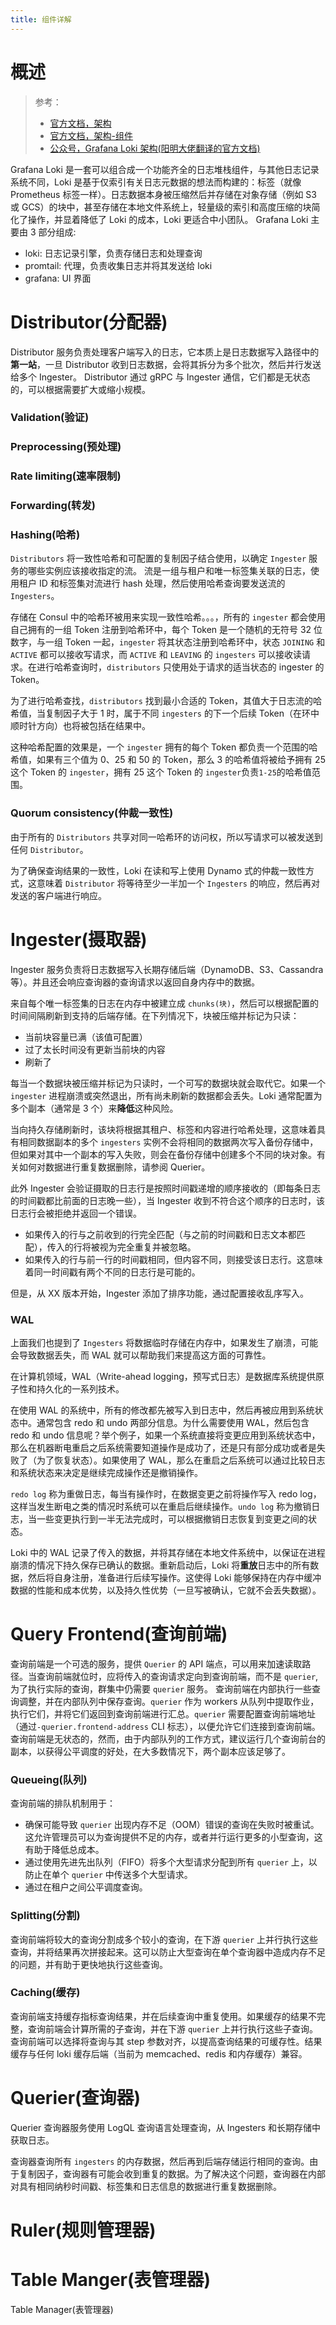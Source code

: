 ```yaml
---
title: 组件详解
---
```


# 概述

> 参考：
> 
> - [官方文档，架构](https://grafana.com/docs/loki/latest/architecture/)
> - [官方文档，架构-组件](https://grafana.com/docs/loki/v2.6.x/fundamentals/architecture/components/)
> - [公众号，Grafana Loki 架构(阳明大佬翻译的官方文档)](https://mp.weixin.qq.com/s/dnG4Yye0cP5XtxY0VWiEDg)

Grafana Loki 是一套可以组合成一个功能齐全的日志堆栈组件，与其他日志记录系统不同，Loki 是基于仅索引有关日志元数据的想法而构建的：标签（就像 Prometheus 标签一样）。日志数据本身被压缩然后并存储在对象存储（例如 S3 或 GCS）的块中，甚至存储在本地文件系统上，轻量级的索引和高度压缩的块简化了操作，并显着降低了 Loki 的成本，Loki 更适合中小团队。
Grafana Loki 主要由 3 部分组成:

- loki: 日志记录引擎，负责存储日志和处理查询
- promtail: 代理，负责收集日志并将其发送给 loki
- grafana: UI 界面

# Distributor(分配器)

Distributor 服务负责处理客户端写入的日志，它本质上是日志数据写入路径中的**第一站**，一旦 Distributor 收到日志数据，会将其拆分为多个批次，然后并行发送给多个 Ingester。
Distributor 通过 gRPC 与 Ingester 通信，它们都是无状态的，可以根据需要扩大或缩小规模。

### Validation(验证)

### Preprocessing(预处理)

### Rate limiting(速率限制)

### Forwarding(转发)

### Hashing(哈希)

`Distributors` 将一致性哈希和可配置的复制因子结合使用，以确定 `Ingester` 服务的哪些实例应该接收指定的流。
流是一组与租户和唯一标签集关联的日志，使用租户 ID 和标签集对流进行 hash 处理，然后使用哈希查询要发送流的 `Ingesters`。

存储在 Consul 中的哈希环被用来实现一致性哈希。。。，所有的 `ingester` 都会使用自己拥有的一组 Token 注册到哈希环中，每个 Token 是一个随机的无符号 32 位数字，与一组 Token 一起，`ingester` 将其状态注册到哈希环中，状态 `JOINING` 和 `ACTIVE` 都可以接收写请求，而 `ACTIVE` 和 `LEAVING` 的 `ingesters` 可以接收读请求。在进行哈希查询时，`distributors` 只使用处于请求的适当状态的 ingester 的 Token。

为了进行哈希查找，`distributors` 找到最小合适的 Token，其值大于日志流的哈希值，当复制因子大于 1 时，属于不同 `ingesters` 的下一个后续 Token（在环中顺时针方向）也将被包括在结果中。

这种哈希配置的效果是，一个 `ingester` 拥有的每个 Token 都负责一个范围的哈希值，如果有三个值为 0、25 和 50 的 Token，那么 3 的哈希值将被给予拥有 25 这个 Token 的 `ingester`，拥有 25 这个 Token 的 `ingester`负责`1-25`的哈希值范围。

### Quorum consistency(仲裁一致性)

由于所有的 `Distributors` 共享对同一哈希环的访问权，所以写请求可以被发送到任何 `Distributor`。

为了确保查询结果的一致性，Loki 在读和写上使用 Dynamo 式的仲裁一致性方式，这意味着 `Distributor` 将等待至少一半加一个 `Ingesters` 的响应，然后再对发送的客户端进行响应。

# Ingester(摄取器)

Ingester 服务负责将日志数据写入长期存储后端（DynamoDB、S3、Cassandra 等）。并且还会响应查询器的查询请求以返回自身内存中的数据。

来自每个唯一标签集的日志在内存中被建立成 `chunks(块)`，然后可以根据配置的时间间隔刷新到支持的后端存储。在下列情况下，块被压缩并标记为只读：

- 当前块容量已满（该值可配置）
- 过了太长时间没有更新当前块的内容
- 刷新了

每当一个数据块被压缩并标记为只读时，一个可写的数据块就会取代它。如果一个 `ingester` 进程崩溃或突然退出，所有尚未刷新的数据都会丢失。Loki 通常配置为多个副本（通常是 3 个）来**降低**这种风险。

当向持久存储刷新时，该块将根据其租户、标签和内容进行哈希处理，这意味着具有相同数据副本的多个 `ingesters` 实例不会将相同的数据两次写入备份存储中，但如果对其中一个副本的写入失败，则会在备份存储中创建多个不同的块对象。有关如何对数据进行重复数据删除，请参阅 Querier。

此外 Ingester 会验证摄取的日志行是按照时间戳递增的顺序接收的（即每条日志的时间戳都比前面的日志晚一些），当 Ingester 收到不符合这个顺序的日志时，该日志行会被拒绝并返回一个错误。

- 如果传入的行与之前收到的行完全匹配（与之前的时间戳和日志文本都匹配），传入的行将被视为完全重复并被忽略。
- 如果传入的行与前一行的时间戳相同，但内容不同，则接受该日志行。这意味着同一时间戳有两个不同的日志行是可能的。

但是，从 XX 版本开始，Ingester 添加了排序功能，通过配置接收乱序写入。

### WAL

上面我们也提到了 `Ingesters` 将数据临时存储在内存中，如果发生了崩溃，可能会导致数据丢失，而 WAL 就可以帮助我们来提高这方面的可靠性。

在计算机领域，WAL（Write-ahead logging，预写式日志）是数据库系统提供原子性和持久化的一系列技术。

在使用 WAL 的系统中，所有的修改都先被写入到日志中，然后再被应用到系统状态中。通常包含 redo 和 undo 两部分信息。为什么需要使用 WAL，然后包含 redo 和 undo 信息呢？举个例子，如果一个系统直接将变更应用到系统状态中，那么在机器断电重启之后系统需要知道操作是成功了，还是只有部分成功或者是失败了（为了恢复状态）。如果使用了 WAL，那么在重启之后系统可以通过比较日志和系统状态来决定是继续完成操作还是撤销操作。

`redo log` 称为重做日志，每当有操作时，在数据变更之前将操作写入 redo log，这样当发生断电之类的情况时系统可以在重启后继续操作。`undo log` 称为撤销日志，当一些变更执行到一半无法完成时，可以根据撤销日志恢复到变更之间的状态。

Loki 中的 WAL 记录了传入的数据，并将其存储在本地文件系统中，以保证在进程崩溃的情况下持久保存已确认的数据。重新启动后，Loki 将**重放**日志中的所有数据，然后将自身注册，准备进行后续写操作。这使得 Loki 能够保持在内存中缓冲数据的性能和成本优势，以及持久性优势（一旦写被确认，它就不会丢失数据）。

# Query Frontend(查询前端)

查询前端是一个可选的服务，提供 `Querier` 的 API 端点，可以用来加速读取路径。当查询前端就位时，应将传入的查询请求定向到查询前端，而不是 `querier`, 为了执行实际的查询，群集中仍需要 `querier` 服务。
查询前端在内部执行一些查询调整，并在内部队列中保存查询。`querier` 作为 workers 从队列中提取作业，执行它们，并将它们返回到查询前端进行汇总。`querier` 需要配置查询前端地址（通过`-querier.frontend-address` CLI 标志），以便允许它们连接到查询前端。
查询前端是无状态的，然而，由于内部队列的工作方式，建议运行几个查询前台的副本，以获得公平调度的好处，在大多数情况下，两个副本应该足够了。

### Queueing(队列)

查询前端的排队机制用于：

- 确保可能导致 `querier` 出现内存不足（OOM）错误的查询在失败时被重试。这允许管理员可以为查询提供不足的内存，或者并行运行更多的小型查询，这有助于降低总成本。
- 通过使用先进先出队列（FIFO）将多个大型请求分配到所有 `querier` 上，以防止在单个 `querier` 中传送多个大型请求。
- 通过在租户之间公平调度查询。

### Splitting(分割)

查询前端将较大的查询分割成多个较小的查询，在下游 `querier` 上并行执行这些查询，并将结果再次拼接起来。这可以防止大型查询在单个查询器中造成内存不足的问题，并有助于更快地执行这些查询。

### Caching(缓存)

查询前端支持缓存指标查询结果，并在后续查询中重复使用。如果缓存的结果不完整，查询前端会计算所需的子查询，并在下游 `querier` 上并行执行这些子查询。查询前端可以选择将查询与其 step 参数对齐，以提高查询结果的可缓存性。结果缓存与任何 loki 缓存后端（当前为 memcached、redis 和内存缓存）兼容。

# Querier(查询器)

Querier 查询器服务使用 LogQL 查询语言处理查询，从 Ingesters 和长期存储中获取日志。

查询器查询所有 `ingesters` 的内存数据，然后再到后端存储运行相同的查询。由于复制因子，查询器有可能会收到重复的数据。为了解决这个问题，查询器在内部对具有相同纳秒时间戳、标签集和日志信息的数据进行重复数据删除。

# Ruler(规则管理器)

# Table Manger(表管理器)

Table Manager(表管理器)
